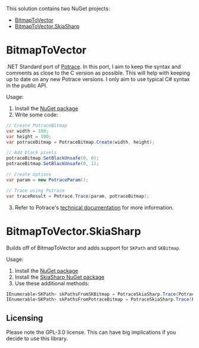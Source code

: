 This solution contains two NuGet projects: 
- [BitmapToVector](https://www.nuget.org/packages/BitmapToVector/)
- [BitmapToVector.SkiaSharp](https://www.nuget.org/packages/BitmapToVector.SkiaSharp/)

# BitmapToVector
.NET Standard port of [Potrace](http://potrace.sourceforge.net/). In this port, I aim to keep the syntax and comments as close to the C version as possible. This will help with keeping up to date on any new Potrace versions. I only aim to use typical C# syntax in the public API.

Usage:

1. Install the [NuGet package](https://www.nuget.org/packages/BitmapToVector/)
2. Write some code:
```cs
// Create PotraceBitmap
var width = 100;
var height = 100;
var potraceBitmap = PotraceBitmap.Create(width, height);

// Add black pixels
potraceBitmap.SetBlackUnsafe(0, 0);
potraceBitmap.SetBlackUnsafe(0, 1);

// Create options
var param = new PotraceParam();

// Trace using Potrace
var traceResult = Potrace.Trace(param, potraceBitmap);
```

3. Refer to Potrace's [technical documentation](http://potrace.sourceforge.net/potracelib.pdf) for more information.

# BitmapToVector.SkiaSharp
Builds off of BitmapToVector and adds support for `SKPath` and `SKBitmap`.

Usage:

1. Install the [NuGet package](https://www.nuget.org/packages/BitmapToVector.SkiaSharp/)
2. Install the [SkiaSharp NuGet package](https://www.nuget.org/packages/SkiaSharp/)
3. Use these additional methods:

```cs
IEnumerable<SKPath> skPathsFromSKBitmap = PotraceSkiaSharp.Trace(PotraceParam, SKBitmap);
IEnumerable<SKPath> skPathsFromPotraceBitmap = PotraceSkiaSharp.Trace(PotraceParam, PotraceBitmap);
```

## Licensing
Please note the GPL-3.0 license. This can have big implications if you decide to use this library.
